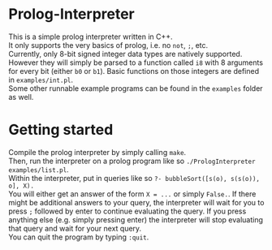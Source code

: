 # Prolog-Interpreter
This is a simple prolog interpreter written in C++.  
It only supports the very basics of prolog, i.e. no `not`, `;`, etc.  
Currently, only 8-bit signed integer data types are natively supported. However they will simply be parsed to a function called `i8` with 8 arguments for every bit (either `b0` or `b1`). Basic functions on those integers are defined in `examples/int.pl`.  
Some other runnable example programs can be found in the `examples` folder as well.  

# Getting started
Compile the prolog interpreter by simply calling `make`.  
Then, run the interpreter on a prolog program like so `./PrologInterpreter examples/list.pl`.  
Within the interpreter, put in queries like so `?- bubbleSort([s(o), s(s(o)), o], X).`  
You will either get an answer of the form `X = ...` or simply `False.`. If there might be additional answers to your query, the interpreter will wait for you to press `;` followed by enter to continue evaluating the query. If you press anything else (e.g. simply pressing enter) the interpreter will stop evaluating that query and wait for your next query.  
You can quit the program by typing `:quit`.  

